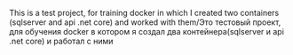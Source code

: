 This is a test project, for training docker in which I created two containers (sqlserver and api .net core) and worked with them/Это тестовый проект, для обучения docker в котором я создал два контейнера(sqlserver и api .net core) и работал с ними

